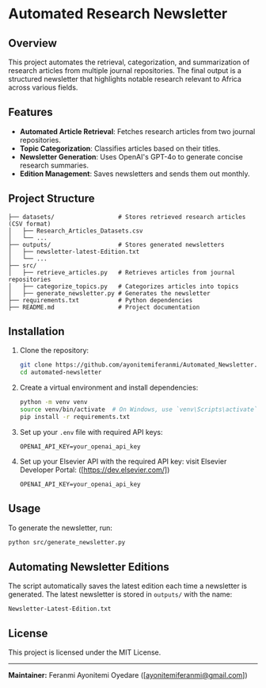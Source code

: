 # Automated Research Newsletter

## Overview
This project automates the retrieval, categorization, and summarization of research articles from multiple journal repositories. The final output is a structured newsletter that highlights notable research relevant to Africa across various fields.

## Features
- **Automated Article Retrieval**: Fetches research articles from two journal repositories.
- **Topic Categorization**: Classifies articles based on their titles.
- **Newsletter Generation**: Uses OpenAI's GPT-4o to generate concise research summaries.
- **Edition Management**: Saves newsletters and sends them out monthly.

## Project Structure
```
├── datasets/                  # Stores retrieved research articles (CSV format)
│   ├── Research_Articles_Datasets.csv
│   └── ...
├── outputs/                   # Stores generated newsletters
│   ├── newsletter-latest-Edition.txt
│   └── ...
├── src/
│   ├── retrieve_articles.py   # Retrieves articles from journal repositories
│   ├── categorize_topics.py   # Categorizes articles into topics
│   ├── generate_newsletter.py # Generates the newsletter
├── requirements.txt           # Python dependencies
├── README.md                  # Project documentation
```

## Installation
1. Clone the repository:
   ```bash
   git clone https://github.com/ayonitemiferanmi/Automated_Newsletter.git
   cd automated-newsletter
   ```

2. Create a virtual environment and install dependencies:
   ```bash
   python -m venv venv
   source venv/bin/activate  # On Windows, use `venv\Scripts\activate`
   pip install -r requirements.txt
   ```

3. Set up your `.env` file with required API keys:
   ```
   OPENAI_API_KEY=your_openai_api_key
   ```
4. Set up your Elsevier API with the required API key:
   visit Elsevier Developer Portal: ([https://dev.elsevier.com/])
   ```
   OPENAI_API_KEY=your_openai_api_key
   ```

## Usage
To generate the newsletter, run:
```bash
python src/generate_newsletter.py
```

## Automating Newsletter Editions
The script automatically saves the latest edition each time a newsletter is generated. The latest newsletter is stored in `outputs/` with the name:
```
Newsletter-Latest-Edition.txt
```

<!-- ## Future Improvements -->
<!-- - Integration with an email service to send newsletters to subscribers. -->
<!-- - Improved topic categorization using machine learning. -->
<!-- - Web interface for user interaction. -->

## License
This project is licensed under the MIT License.

---
**Maintainer:** Feranmi Ayonitemi Oyedare ([ayonitemiferanmi@gmail.com])

